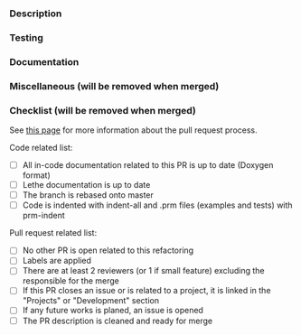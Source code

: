 <!-- Please, fill in the description as completely as possible.-->

### Description

<!-- Explain the aim of this refactoring.
       What are the motivations? 
       How is it integrated to the current code? -->

### Testing

<!-- Does this refactoring include new tests?
       What are the new test(s) and what feature(s)/parameter(s) does it test? 
       Are there changes and/or impacts on current tests, why? -->

### Documentation

<!-- Does this refactor modify or have new simulation parameters? If so, describe them. -->

### Miscellaneous (will be removed when merged)

<!-- Anything that you would like to add that does not fit into any of the categories above.
       Note that any critical information should be in the categories above.
       Examples:
         Future changes or features that will be added in subsequent pull requests
         Any comments or highlights for the reviewers -->

### Checklist (will be removed when merged)
See [this page](https://chaos-polymtl.github.io/lethe/documentation/contributing.html#pull-requests) for more information about the pull request process.

Code related list:
- [ ] All in-code documentation related to this PR is up to date (Doxygen format)
- [ ] Lethe documentation is up to date
- [ ] The branch is rebased onto master
- [ ] Code is indented with indent-all and .prm files (examples and tests) with prm-indent

Pull request related list:
- [ ] No other PR is open related to this refactoring
- [ ] Labels are applied
- [ ] There are at least 2 reviewers (or 1 if small feature) excluding the responsible for the merge
- [ ] If this PR closes an issue or is related to a project, it is linked in the "Projects" or "Development" section
- [ ] If any future works is planed, an issue is opened
- [ ] The PR description is cleaned and ready for merge